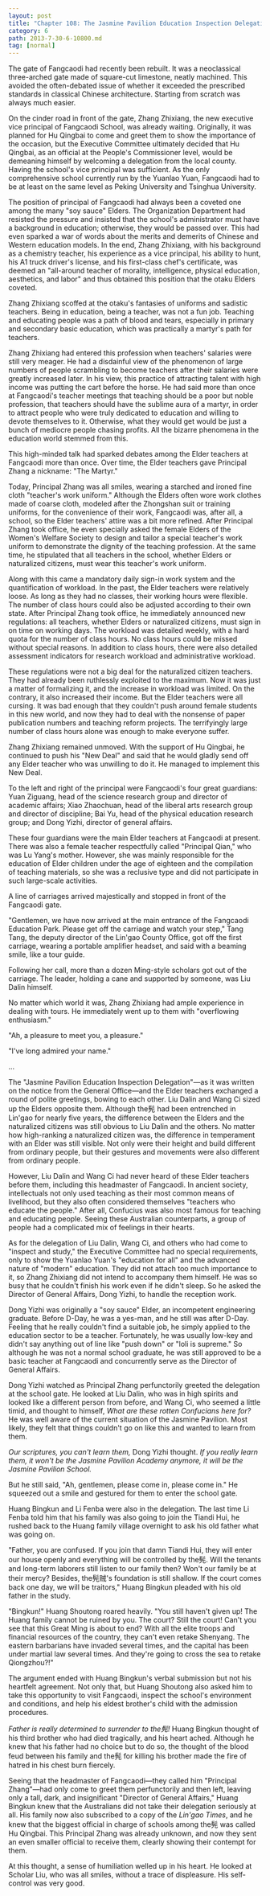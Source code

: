 ```yaml
---
layout: post
title: "Chapter 108: The Jasmine Pavilion Education Inspection Delegation"
category: 6
path: 2013-7-30-6-10800.md
tag: [normal]
---
```


The gate of Fangcaodi had recently been rebuilt. It was a neoclassical three-arched gate made of square-cut limestone, neatly machined. This avoided the often-debated issue of whether it exceeded the prescribed standards in classical Chinese architecture. Starting from scratch was always much easier.

On the cinder road in front of the gate, Zhang Zhixiang, the new executive vice principal of Fangcaodi School, was already waiting. Originally, it was planned for Hu Qingbai to come and greet them to show the importance of the occasion, but the Executive Committee ultimately decided that Hu Qingbai, as an official at the People's Commissioner level, would be demeaning himself by welcoming a delegation from the local county. Having the school's vice principal was sufficient. As the only comprehensive school currently run by the Yuanlao Yuan, Fangcaodi had to be at least on the same level as Peking University and Tsinghua University.

The position of principal of Fangcaodi had always been a coveted one among the many "soy sauce" Elders. The Organization Department had resisted the pressure and insisted that the school's administrator must have a background in education; otherwise, they would be passed over. This had even sparked a war of words about the merits and demerits of Chinese and Western education models. In the end, Zhang Zhixiang, with his background as a chemistry teacher, his experience as a vice principal, his ability to hunt, his A1 truck driver's license, and his first-class chef's certificate, was deemed an "all-around teacher of morality, intelligence, physical education, aesthetics, and labor" and thus obtained this position that the otaku Elders coveted.

Zhang Zhixiang scoffed at the otaku's fantasies of uniforms and sadistic teachers. Being in education, being a teacher, was not a fun job. Teaching and educating people was a path of blood and tears, especially in primary and secondary basic education, which was practically a martyr's path for teachers.

Zhang Zhixiang had entered this profession when teachers' salaries were still very meager. He had a disdainful view of the phenomenon of large numbers of people scrambling to become teachers after their salaries were greatly increased later. In his view, this practice of attracting talent with high income was putting the cart before the horse. He had said more than once at Fangcaodi's teacher meetings that teaching should be a poor but noble profession, that teachers should have the sublime aura of a martyr, in order to attract people who were truly dedicated to education and willing to devote themselves to it. Otherwise, what they would get would be just a bunch of mediocre people chasing profits. All the bizarre phenomena in the education world stemmed from this.

This high-minded talk had sparked debates among the Elder teachers at Fangcaodi more than once. Over time, the Elder teachers gave Principal Zhang a nickname: "The Martyr."

Today, Principal Zhang was all smiles, wearing a starched and ironed fine cloth "teacher's work uniform." Although the Elders often wore work clothes made of coarse cloth, modeled after the Zhongshan suit or training uniforms, for the convenience of their work, Fangcaodi was, after all, a school, so the Elder teachers' attire was a bit more refined. After Principal Zhang took office, he even specially asked the female Elders of the Women's Welfare Society to design and tailor a special teacher's work uniform to demonstrate the dignity of the teaching profession. At the same time, he stipulated that all teachers in the school, whether Elders or naturalized citizens, must wear this teacher's work uniform.

Along with this came a mandatory daily sign-in work system and the quantification of workload. In the past, the Elder teachers were relatively loose. As long as they had no classes, their working hours were flexible. The number of class hours could also be adjusted according to their own state. After Principal Zhang took office, he immediately announced new regulations: all teachers, whether Elders or naturalized citizens, must sign in on time on working days. The workload was detailed weekly, with a hard quota for the number of class hours. No class hours could be missed without special reasons. In addition to class hours, there were also detailed assessment indicators for research workload and administrative workload.

These regulations were not a big deal for the naturalized citizen teachers. They had already been ruthlessly exploited to the maximum. Now it was just a matter of formalizing it, and the increase in workload was limited. On the contrary, it also increased their income. But the Elder teachers were all cursing. It was bad enough that they couldn't push around female students in this new world, and now they had to deal with the nonsense of paper publication numbers and teaching reform projects. The terrifyingly large number of class hours alone was enough to make everyone suffer.

Zhang Zhixiang remained unmoved. With the support of Hu Qingbai, he continued to push his "New Deal" and said that he would gladly send off any Elder teacher who was unwilling to do it. He managed to implement this New Deal.

To the left and right of the principal were Fangcaodi's four great guardians: Yuan Ziguang, head of the science research group and director of academic affairs; Xiao Zhaochuan, head of the liberal arts research group and director of discipline; Bai Yu, head of the physical education research group; and Dong Yizhi, director of general affairs.

These four guardians were the main Elder teachers at Fangcaodi at present. There was also a female teacher respectfully called "Principal Qian," who was Lu Yang's mother. However, she was mainly responsible for the education of Elder children under the age of eighteen and the compilation of teaching materials, so she was a reclusive type and did not participate in such large-scale activities.

A line of carriages arrived majestically and stopped in front of the Fangcaodi gate.

"Gentlemen, we have now arrived at the main entrance of the Fangcaodi Education Park. Please get off the carriage and watch your step," Tang Tang, the deputy director of the Lin'gao County Office, got off the first carriage, wearing a portable amplifier headset, and said with a beaming smile, like a tour guide.

Following her call, more than a dozen Ming-style scholars got out of the carriage. The leader, holding a cane and supported by someone, was Liu Dalin himself.

No matter which world it was, Zhang Zhixiang had ample experience in dealing with tours. He immediately went up to them with "overflowing enthusiasm."

"Ah, a pleasure to meet you, a pleasure."

"I've long admired your name."

...

The "Jasmine Pavilion Education Inspection Delegation"—as it was written on the notice from the General Office—and the Elder teachers exchanged a round of polite greetings, bowing to each other. Liu Dalin and Wang Ci sized up the Elders opposite them. Although the髡 had been entrenched in Lin'gao for nearly five years, the difference between the Elders and the naturalized citizens was still obvious to Liu Dalin and the others. No matter how high-ranking a naturalized citizen was, the difference in temperament with an Elder was still visible. Not only were their height and build different from ordinary people, but their gestures and movements were also different from ordinary people.

However, Liu Dalin and Wang Ci had never heard of these Elder teachers before them, including this headmaster of Fangcaodi. In ancient society, intellectuals not only used teaching as their most common means of livelihood, but they also often considered themselves "teachers who educate the people." After all, Confucius was also most famous for teaching and educating people. Seeing these Australian counterparts, a group of people had a complicated mix of feelings in their hearts.

As for the delegation of Liu Dalin, Wang Ci, and others who had come to "inspect and study," the Executive Committee had no special requirements, only to show the Yuanlao Yuan's "education for all" and the advanced nature of "modern" education. They did not attach too much importance to it, so Zhang Zhixiang did not intend to accompany them himself. He was so busy that he couldn't finish his work even if he didn't sleep. So he asked the Director of General Affairs, Dong Yizhi, to handle the reception work.

Dong Yizhi was originally a "soy sauce" Elder, an incompetent engineering graduate. Before D-Day, he was a yes-man, and he still was after D-Day. Feeling that he really couldn't find a suitable job, he simply applied to the education sector to be a teacher. Fortunately, he was usually low-key and didn't say anything out of line like "push down" or "loli is supreme." So although he was not a normal school graduate, he was still approved to be a basic teacher at Fangcaodi and concurrently serve as the Director of General Affairs.

Dong Yizhi watched as Principal Zhang perfunctorily greeted the delegation at the school gate. He looked at Liu Dalin, who was in high spirits and looked like a different person from before, and Wang Ci, who seemed a little timid, and thought to himself, *What are these rotten Confucians here for?* He was well aware of the current situation of the Jasmine Pavilion. Most likely, they felt that things couldn't go on like this and wanted to learn from them.

*Our scriptures, you can't learn them,* Dong Yizhi thought. *If you really learn them, it won't be the Jasmine Pavilion Academy anymore, it will be the Jasmine Pavilion School.*

But he still said, "Ah, gentlemen, please come in, please come in." He squeezed out a smile and gestured for them to enter the school gate.

Huang Bingkun and Li Fenba were also in the delegation. The last time Li Fenba told him that his family was also going to join the Tiandi Hui, he rushed back to the Huang family village overnight to ask his old father what was going on.

"Father, you are confused. If you join that damn Tiandi Hui, they will enter our house openly and everything will be controlled by the髡. Will the tenants and long-term laborers still listen to our family then? Won't our family be at their mercy? Besides, the髡贼's foundation is still shallow. If the court comes back one day, we will be traitors," Huang Bingkun pleaded with his old father in the study.

"Bingkun!" Huang Shoutong roared heavily. "You still haven't given up! The Huang family cannot be ruined by you. The court? Still the court! Can't you see that this Great Ming is about to end? With all the elite troops and financial resources of the country, they can't even retake Shenyang. The eastern barbarians have invaded several times, and the capital has been under martial law several times. And they're going to cross the sea to retake Qiongzhou?!"

The argument ended with Huang Bingkun's verbal submission but not his heartfelt agreement. Not only that, but Huang Shoutong also asked him to take this opportunity to visit Fangcaodi, inspect the school's environment and conditions, and help his eldest brother's child with the admission procedures.

*Father is really determined to surrender to the髡!* Huang Bingkun thought of his third brother who had died tragically, and his heart ached. Although he knew that his father had no choice but to do so, the thought of the blood feud between his family and the髡 for killing his brother made the fire of hatred in his chest burn fiercely.

Seeing that the headmaster of Fangcaodi—they called him "Principal Zhang"—had only come to greet them perfunctorily and then left, leaving only a tall, dark, and insignificant "Director of General Affairs," Huang Bingkun knew that the Australians did not take their delegation seriously at all. His family now also subscribed to a copy of the *Lin'gao Times*, and he knew that the biggest official in charge of schools among the髡 was called Hu Qingbai. This Principal Zhang was already unknown, and now they sent an even smaller official to receive them, clearly showing their contempt for them.

At this thought, a sense of humiliation welled up in his heart. He looked at Scholar Liu, who was all smiles, without a trace of displeasure. His self-control was very good.